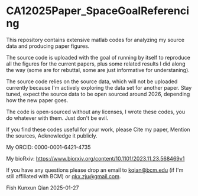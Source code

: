 # CA12025Paper_SpaceGoalReferencing
This repository contains extensive matlab codes for analyzing my source data and producing paper figures.

The source code is uploaded with the goal of running by itself to reproduce all the figures for the current papers, plus some related results I did along the way (some are for rebuttal, some are just informative for understaning).

The source code relies on the source data, which will not be uploaded currently because I'm actively exploring the data set for another paper. Stay tuned, expect the source data to be open sourced around 2026, depending how the new paper goes.

The code is open-sourced without any licenses, I wrote these codes, you do whatever with them. Just don't be evil.

If you find these codes useful for your work, please Cite my paper, Mention the sources, Acknowledge it publicly.

My ORCID: 0000-0001-6421-4735

My bioRxiv: https://www.biorxiv.org/content/10.1101/2023.11.23.568469v1 

If you have any questions please drop an email to kqian@bcm.edu (if I'm still affiliated with BCM) or qkx.zju@gmail.com.

Fish Kunxun Qian
2025-01-27
